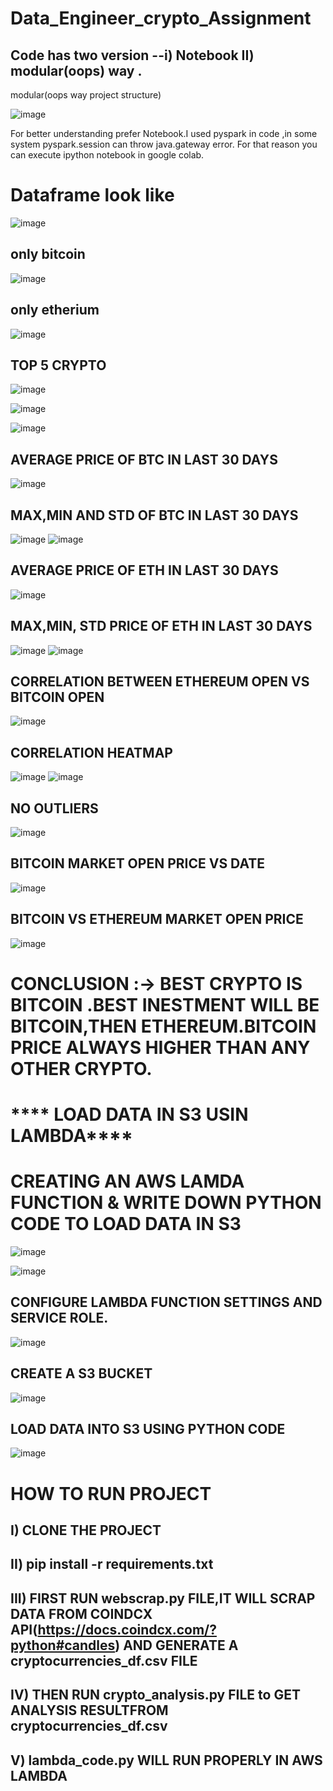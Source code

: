 # Data_Engineer_crypto_Assignment

## Code has two version   --i)   Notebook II)   modular(oops) way .

modular(oops way project structure)

![image](https://user-images.githubusercontent.com/71961635/225427177-d2312255-9b03-496c-8659-4fdfa81207d6.png)


For better understanding prefer Notebook.I used pyspark in code ,in some system pyspark.session can throw java.gateway error. 
For that reason you can execute ipython notebook in google colab.

# Dataframe look like

![image](https://user-images.githubusercontent.com/71961635/225378918-8826b13b-ac55-42f7-85df-4ef87d9d73ac.png)


## only bitcoin
![image](https://user-images.githubusercontent.com/71961635/225386734-8a57eafb-1b7f-4998-9aba-274d4251cebe.png)

## only etherium
![image](https://user-images.githubusercontent.com/71961635/225386997-c62da3b7-85ec-4448-a20b-7f8c4610a645.png)

## TOP 5 CRYPTO 
![image](https://user-images.githubusercontent.com/71961635/225389208-b52089a1-e951-4bef-b29b-570d80db7ca0.png)

![image](https://user-images.githubusercontent.com/71961635/225389592-451b2122-6209-4538-819b-2cfd8248f218.png)

![image](https://user-images.githubusercontent.com/71961635/225389860-ec6d0262-a4af-4c72-a6cd-2d27961ff6cf.png)

## AVERAGE PRICE OF BTC IN LAST 30 DAYS
![image](https://user-images.githubusercontent.com/71961635/225408659-d5c08c06-34b2-40df-a868-13ad1b6ce2bb.png)

## MAX,MIN AND STD OF BTC IN LAST 30 DAYS
![image](https://user-images.githubusercontent.com/71961635/225408742-93b08185-aa96-4798-9a40-4b46575c5a83.png)
![image](https://user-images.githubusercontent.com/71961635/225408781-e959ec5f-1ac1-4f88-b7bb-b94f03755a54.png)


## AVERAGE PRICE OF ETH IN LAST 30 DAYS

![image](https://user-images.githubusercontent.com/71961635/225409106-929c5ebd-c6ef-4129-aa0f-2614b3794581.png)

## MAX,MIN, STD PRICE OF ETH IN LAST 30 DAYS
![image](https://user-images.githubusercontent.com/71961635/225409173-f5d2add4-654f-48e9-9dc9-697f7287a5c4.png)
![image](https://user-images.githubusercontent.com/71961635/225409220-33ff0e50-4199-4eed-a107-c8c41c1f9a79.png)

## CORRELATION BETWEEN  ETHEREUM OPEN VS BITCOIN OPEN
![image](https://user-images.githubusercontent.com/71961635/225409378-06ab0e51-d6ec-49df-b62e-00292d503902.png)

## CORRELATION HEATMAP
![image](https://user-images.githubusercontent.com/71961635/225412651-22962f66-3a74-491b-b79a-13c51f8a727f.png)
![image](https://user-images.githubusercontent.com/71961635/225412694-b0c575c5-b380-47d7-9758-d88665ab74b6.png)

## NO OUTLIERS
![image](https://user-images.githubusercontent.com/71961635/225412825-51e4232c-364b-4147-993b-df4aaa50e25a.png)
## BITCOIN MARKET OPEN PRICE VS DATE
![image](https://user-images.githubusercontent.com/71961635/225414558-7d534798-6cae-4cf3-bbc7-3e0dac7b2b8f.png)

## BITCOIN VS ETHEREUM MARKET OPEN PRICE
![image](https://user-images.githubusercontent.com/71961635/225414723-bb1256a1-8eeb-47be-aab5-a350653a329b.png)

# CONCLUSION :-> BEST CRYPTO IS BITCOIN .BEST INESTMENT WILL BE BITCOIN,THEN ETHEREUM.BITCOIN PRICE ALWAYS HIGHER THAN ANY OTHER CRYPTO.


#                                **** LOAD DATA IN S3 USIN LAMBDA****
# CREATING AN AWS LAMDA FUNCTION & WRITE DOWN PYTHON CODE TO LOAD DATA IN S3
![image](https://user-images.githubusercontent.com/71961635/225418739-8f2f4743-5623-43fe-8ce9-3e9486371dee.png)

![image](https://user-images.githubusercontent.com/71961635/225418808-9ca30003-66a3-413d-91f7-275e753b4bb6.png)
## CONFIGURE LAMBDA  FUNCTION SETTINGS AND SERVICE ROLE.
![image](https://user-images.githubusercontent.com/71961635/225419792-997f730c-92b4-4001-9d2c-ffc92e4fb9a1.png)

## CREATE A S3 BUCKET
![image](https://user-images.githubusercontent.com/71961635/225430602-21bb9193-5433-4f30-b9e6-837cb13b1030.png)

## LOAD DATA INTO S3 USING PYTHON CODE
![image](https://user-images.githubusercontent.com/71961635/225419253-38de7339-1db6-45b2-977d-4c1dc029cc3d.png)

#                         ****HOW TO RUN PROJECT****
## I)  CLONE THE PROJECT
## II) pip install -r requirements.txt 
## III) FIRST RUN webscrap.py FILE,IT WILL SCRAP  DATA FROM COINDCX API(https://docs.coindcx.com/?python#candles) AND GENERATE A cryptocurrencies_df.csv FILE
## IV)  THEN RUN crypto_analysis.py FILE to GET ANALYSIS RESULTFROM cryptocurrencies_df.csv
## V)   lambda_code.py WILL RUN PROPERLY IN AWS LAMBDA


